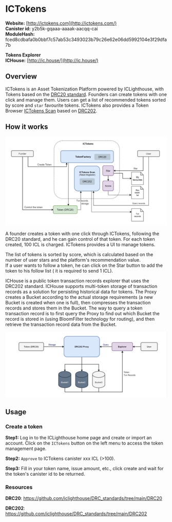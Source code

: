 # ICTokens

**Website:** [http://ictokens.com](http://ictokens.com/)  
**Canister id:**  y2b5k-gqaaa-aaaak-aacqq-cai  
**ModuleHash:** fced8cdbafa0b0bbf7c57ab53c3493023b79c26e62e06dd5992104e3f29dfa7b

**Tokens Explorer**  
**ICHouse:** [http://ic.house/](http://ic.house/)   

## Overview

ICTokens is an Asset Tokenization Platform powered by ICLighthouse, with Tokens based on the [DRC20 standard](https://github.com/iclighthouse/DRC_standards/tree/main/DRC20 ). Founders can create tokens with one click and manage them. Users can get a list of recommended tokens sorted by score and `star` favourite tokens. ICTokens also provides a Token Browser [ICTokens Scan](http://scan.ictokens.com) based on [DRC202](https://github.com/iclighthouse/DRC_standards/tree/main/DRC202).

## How it works

![image](ictokens.png)

A founder creates a token with one click through ICTokens, following the DRC20 standard, and he can gain control of that token. For each token created, 100 ICL is charged. ICTokens provides a UI to manage tokens.

The list of tokens is sorted by score, which is calculated based on the number of user stars and the platform's recommendation value.   
If a user wants to follow a token, he can click on the Star button to add the token to his follow list ( it is required to send 1 ICL).

ICHouse is a public token transaction records explorer that uses the DRC202 standard. ICHouse supports multi-token storage of transaction records as a solution for persisting historical data for tokens. The Proxy creates a Bucket according to the actual storage requirements (a new Bucket is created when one is full), then compresses the transaction records and stores them in the Bucket. The way to query a token transaction record is to first query the Proxy to find out which Bucket the record is stored in (using BloomFilter technology for routing), and then retrieve the transaction record data from the Bucket.

![image](drc202.png)

## Usage

### Create a token

**Step1:** Log in to the ICLighthouse home page and create or import an account. Click on the `ICTokens` button on the left menu to access the token management page. 

**Step2:** `Approve` to ICTokens canister xxx ICL (>100).

**Step3:** Fill in your token name, issue amount, etc., click create and wait for the token's canister id to be returned.

### Resources

**DRC20**: https://github.com/iclighthouse/DRC_standards/tree/main/DRC20

**DRC202**: https://github.com/iclighthouse/DRC_standards/tree/main/DRC202

